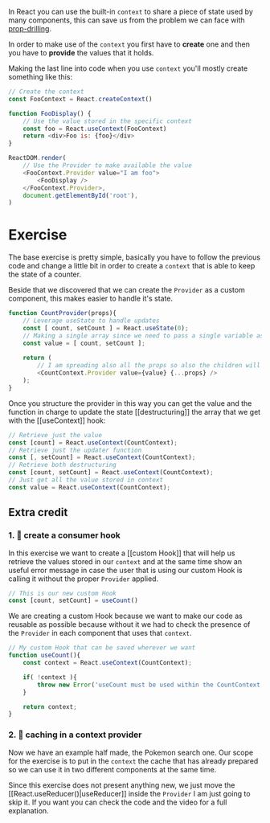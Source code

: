 In React you can use the built-in `context` to share a piece of state used by many components, this can save us from the problem we can face with [prop-drilling](https://kentcdodds.com/blog/prop-drilling).

In order to make use of the `context` you first have to **create** one and then you have to **provide** the values that it holds. 

Making the last line into code when you use `context` you'll mostly create something like this:

```js
// Create the context
const FooContext = React.createContext()

function FooDisplay() {
	// Use the value stored in the specific context
	const foo = React.useContext(FooContext)
	return <div>Foo is: {foo}</div>
}

ReactDOM.render(
	// Use the Provider to make available the value
  	<FooContext.Provider value="I am foo">
    	<FooDisplay />
  	</FooContext.Provider>,
  	document.getElementById('root'),
)
```

# Exercise
The base exercise is pretty simple, basically you have to follow the previous code and change a little bit in order to create a `context` that is able to keep the state of a counter.

Beside that we discovered that we can create the `Provider` as a custom component, this makes easier to handle it's state.

```js
function CountProvider(props){
	// Leverage useState to handle updates
	const [ count, setCount ] = React.useState(0);
	// Making a single array since we need to pass a single variable as value
	const value = [ count, setCount ];
	
	return (
		// I am spreading also all the props so also the children will be taken care of
		<CountContext.Provider value={value} {...props} />
	);
}
```

Once you structure the provider in this way you can get the value and the function in charge to update the state [[destructuring]] the array that we get with the [[useContext]] hook:

```js
// Retrieve just the value
const [count] = React.useContext(CountContext);
// Retrieve just the updater function
const [, setCount] = React.useContext(CountContext);
// Retrieve both destructuring
const [count, setCount] = React.useContext(CountContext);
// Just get all the value stored in context
const value = React.useContext(CountContext);
```

## Extra credit
### 1. 💯 create a consumer hook
In this exercise we want to create a [[custom Hook]] that will help us retrieve the values stored in our `context` and at the same time show an useful error message in case the user that is using our custom Hook is calling it without the proper `Provider` applied.

```js
// This is our new custom Hook
const [count, setCount] = useCount()
```
We are creating a custom Hook because we want to make our code as reusable as possible because without it we had to check the presence of the `Provider` in each component that uses that `context`.
```js
// My custom Hook that can be saved wherever we want
function useCount(){
	const context = React.useContext(CountContext);

	if( !context ){
		throw new Error('useCount must be used within the CountContext');
	}

	return context;
}
```

### 2. 💯 caching in a context provider
Now we have an example half made, the Pokemon search one. Our scope for the exercise is to put in the `context` the cache that has already prepared so we can use it in two different components at the same time.

Since this exercise does not present anything new, we just move the [[React.useReducer()|useReducer]] inside the `Provider` I am just going to skip it. If you want you can check the code and the video for a full explanation.